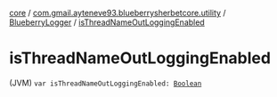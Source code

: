 [core](../../index.md) / [com.gmail.ayteneve93.blueberrysherbetcore.utility](../index.md) / [BlueberryLogger](index.md) / [isThreadNameOutLoggingEnabled](./is-thread-name-out-logging-enabled.md)

# isThreadNameOutLoggingEnabled

(JVM) `var isThreadNameOutLoggingEnabled: `[`Boolean`](https://kotlinlang.org/api/latest/jvm/stdlib/kotlin/-boolean/index.html)